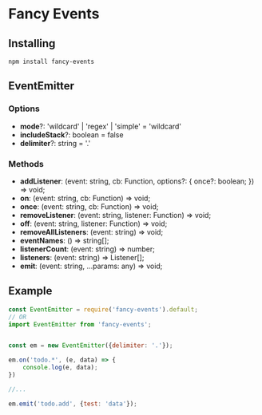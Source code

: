 # Fancy Events

## Installing

`npm install fancy-events`

## EventEmitter

### Options

- **mode**?: 'wildcard' | 'regex' | 'simple' = 'wildcard'
- **includeStack**?: boolean = false
- **delimiter**?: string = '.'

### Methods

- **addListener**: (event: string, cb: Function, options?: { once?: boolean; }) => void;
- **on**: (event: string, cb: Function) => void;
- **once**: (event: string, cb: Function) => void;
- **removeListener**: (event: string, listener: Function) => void;
- **off**: (event: string, listener: Function) => void;
- **removeAllListeners**: (event: string) => void;
- **eventNames**: () => string[];
- **listenerCount**: (event: string) => number;
- **listeners**: (event: string) => Listener[];
- **emit**: (event: string, ...params: any) => void;


## Example

```javascript
const EventEmitter = require('fancy-events').default;
// OR
import EventEmitter from 'fancy-events';


const em = new EventEmitter({delimiter: '.'});

em.on('todo.*', (e, data) => {
    console.log(e, data);
})

//...

em.emit('todo.add', {test: 'data'});

```
